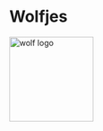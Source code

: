 # Wolfjes

<img src="https://github.com/user-attachments/assets/325948f4-5898-486d-b7c3-13a3393a972f" width="150" alt="wolf logo">
